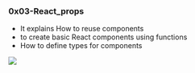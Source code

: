 
<h3>0x03-React_props</h3>
<ul>
    <li>It explains How to reuse components</li>
    <li>to create basic React components using functions</li>
    <li>How to define types for components</li>
</ul>
<img src="./propsMeme.png">